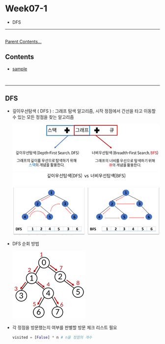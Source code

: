 # Week07-1
<link rel="stylesheet" href="../../css/my_style.css">

- DFS

-----

<br>[Parent Contents...](../../../README.md/#til-today-i-learned)

## Contents
- [sample](#sample)

<br>

-----

## DFS

-   깊이우선탐색 ( DFS ) : 그래프 탐색 알고리즘, 시작 정점에서 <span>간선을 타고 이동할 수 있는 모든 정점을 찾는</span> 알고리즘

    ![DFS vs BFS 1](assets/01.png)
    ![DFS vs BFS 2](assets/02.png)

-   DFS 순회 방법

    ![DFS sequence](assets/03.png)

-   각 정점을 방문했는지 여부를 판별할 방문 체크 리스트 필요

    ```python
    visited = [False] * n # n을 정점의 개수
    ```